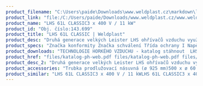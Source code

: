 ```yaml
---
product_filename: "C:\Users\paide\Downloads\www.weldplast.cz\markdown\lhs-61l-classic223.md"
product_link: "file:/C:/Users/paide/Downloads/www.weldplast.cz/www.weldplast.cz/lhs-61l-classic223"
product_name: "LHS 61L CLASSIC3 x 400 V / 11 kW"
product_id: "Obj. číslo:143.699"
product_title: "LHS 61L CLASSIC | Weldplast"
product_desc: "Druhá generace velkých Leister LHS ohřívačů vzduchu využívá stejné technologie jako řada menších ohřívačů Leister LHS 15/21. Tyto ohřívače jsou vhodné pro širokou škálu aplikací – smršťování tvrzení sušení pájení odstraňování otřepu atd.Nízké náklady na údržbu a dlouhá životnost díky patentované ochraně topných těles.Snadná výměna topných tělesStandardní ovládací rozhraní pro použití s existujícími řídícími jednotkamiŘada CLASSIC – pro stálou maximální tepelnou kapacitu nebo pro instalaci samostatné externí regulace výkonu."
product_specs: "Značka konformity Značka schválení Třída ochrany I NapětíV~3 x 400 PříkonW11 000 FrekvenceHz50 / 60 Max. teplota°C650 Max. teplota prostředí°C65 Max. vstupní teplota vzduchu°C65"
product_downloads: "TECHNOLOGIE HORKÉHO VZDUCHU - katalog stáhnout  LHS 61 - montážní rozměry stáhnout  LHS 61 - produktový list stáhnout  LHS - manuál CZ stáhnout"
product_href: "files/katalog-ph-web.pdf files/katalog-ph-web.pdf files/lhs61-montazni-rozmery-leister.pdf files/lhs61-montazni-rozmery-leister.pdf files/lhs-61-produktovy-list.pdf files/lhs-61-produktovy-list.pdf files/lhs15-21-41-61-manual-cz.pdf files/lhs15-21-41-61-manual-cz.pdf"
product_desc_2: "Druhá generace velkých Leister LHS ohřívačů vzduchu využívá stejné technologie jako řada menších ohřívačů Leister LHS 15/21. Tyto ohřívače jsou vhodné pro širokou škálu aplikací – smršťování tvrzení sušení pájení odstraňování otřepu atd.Nízké náklady na údržbu a dlouhá životnost díky patentované ochraně topných těles.Snadná výměna topných tělesStandardní ovládací rozhraní pro použití s existujícími řídícími jednotkamiŘada CLASSIC – pro stálou maximální tepelnou kapacitu nebo pro instalaci samostatné externí regulace výkonu."
product_accessories: "Trubka prodlužovací násuvná (ø 925 mm)500 x ø 60 mm pro LE 10 000Tryska kruhová (ø 92.5 mm)redukce na ø 50 mmPříruba připojovací (ø 161.5 mm) ø 192 mmDržák termosondy (LHS 60)Příruba připojovací (ø 92.5 mm) ø 120 mm LHS 61L CLASSIC3 x 400 V / 11 kWLHS 61L CLASSIC3 x 400 V / 8 kWLHS 61L CLASSIC3 x 400 V / 5 kWLHS 61L CLASSIC3 x 400V / 16kW"
product_similar: "LHS 61L CLASSIC3 x 400 V / 11 kWLHS 61L CLASSIC3 x 400 V / 8 kWLHS 61L CLASSIC3 x 400 V / 5 kWLHS 61L CLASSIC3 x 400V / 16kW"
---
```

